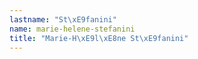 ```yaml
---
lastname: "St\xE9fanini"
name: marie-helene-stefanini
title: "Marie-H\xE9l\xE8ne St\xE9fanini"
---
```

